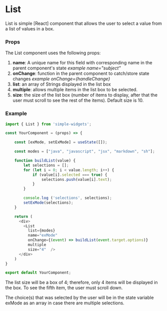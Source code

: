 # **List**

List is simple [React] component that allows the user to select a value from a list of values in a box.

### **Props**
The List component uses the following props:

1.  **name**: A unique name for this field with corresponding name in the parent component's state
    _example name="subject"_
2.  **onChange**: function in the parent component to catch/store state changes
    _example onChange={handleChange}_
3.  **list**: an array of Strings displayed in the list box
4.  **multiple**: allows multiple items in the list box to be selected.
            <ContextMenu menu={menu}
                         show={showMenu}
                         closeFunct={setShowMenu}
                         backColor="cyan"
                         border="none"
                         radius="none"
                         positionX={position.X}
                         positionY={position.Y} />
5.  **size**: the size of the list box (number of items to display, after that the user must scroll to see the rest of the items).  Default size is 10.

### **Example**
```javascript
import { List } from 'simple-widgets';

const YourComponent = (props) => {

    const [exMode, setExMode] = useState([]);

    const modes = ["java", "javascript", "jsx", "markdown", "sh"];

    function buildList(value) {
        let selections = [];
        for (let i = 0; i < value.length; i++) {
            if (value[i].selected === true) {
                selections.push(value[i].text);
            }
        }

        console.log ('selections', selections);
        setExMode(selections);
    }

    return (
      <div>
        <List
          list={modes}
          name="exMode"
          onChange={(event) => buildList(event.target.options)}
          multiple
          size="4"  />
      </div>
    )
}

export default YourComponent;
```

The list size will be a box of 4; therefore, only 4 items will be displayed in the box.  To see the fifth item, the user must scroll down.

The choice(s) that was selected by the user will be in the state variable exMode as an array in case there are multiple selections.



